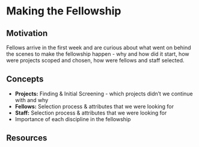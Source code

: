 # Making the Fellowship

## Motivation
Fellows arrive in the first week and are curious about what went on behind the scenes to make the fellowship happen - why and how did it start, how were projects scoped and chosen, how were fellows and staff selected. 

## Concepts

* **Projects:** Finding & Initial Screening - which projects didn’t we continue with and why
* **Fellows:** Selection process & attributes that we were looking for 
* **Staff:** Selection process & attributes that we were looking for
* Importance of each discipline in the fellowship

## Resources

